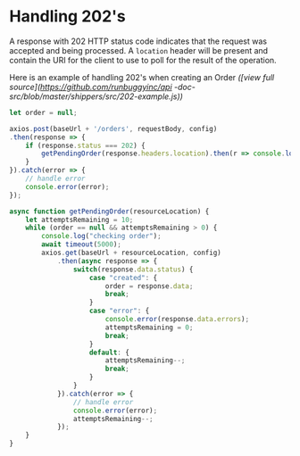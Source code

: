 # Handling 202's 

A response with 202 HTTP status code indicates that the request was accepted and being processed. A `location` header
 will be present and contain the URI for the client to use to poll for the result of the operation.

Here is an example of handling 202's when creating an Order *([view full source](https://github.com/runbuggyinc/api
-doc-src/blob/master/shippers/src/202-example.js))*

```javascript
let order = null;

axios.post(baseUrl + '/orders', requestBody, config)
.then(response => {
    if (response.status === 202) {
        getPendingOrder(response.headers.location).then(r => console.log(order));
    }
}).catch(error => {
    // handle error
    console.error(error);
});

async function getPendingOrder(resourceLocation) {
    let attemptsRemaining = 10;
    while (order == null && attemptsRemaining > 0) {
        console.log("checking order");
        await timeout(5000);
        axios.get(baseUrl + resourceLocation, config)
            .then(async response => {
                switch(response.data.status) {
                    case "created": {
                        order = response.data;
                        break;
                    }
                    case "error": {
                        console.error(response.data.errors);
                        attemptsRemaining = 0;
                        break;
                    }
                    default: {
                        attemptsRemaining--;
                        break;
                    }
                }
            }).catch(error => {
                // handle error
                console.error(error);
                attemptsRemaining--;
            });
    }
}
```